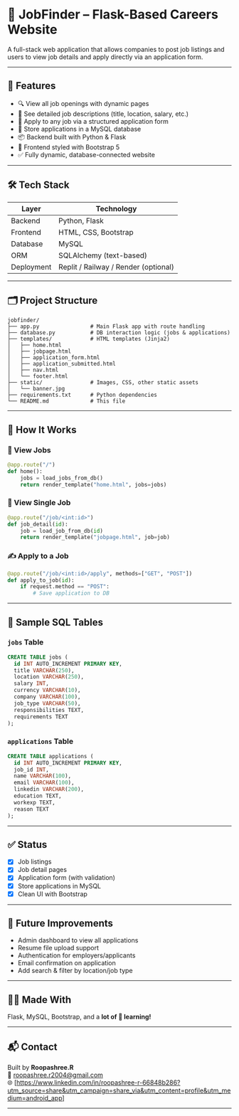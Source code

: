 
# 💼 JobFinder – Flask-Based Careers Website

A full-stack web application that allows companies to post job listings and users to view job details and apply directly via an application form.

---

## 🚀 Features

- 🔍 View all job openings with dynamic pages
- 📄 See detailed job descriptions (title, location, salary, etc.)
- 📝 Apply to any job via a structured application form
- 💾 Store applications in a MySQL database
- 📦 Backend built with Python & Flask
- 🎨 Frontend styled with Bootstrap 5
- ✅ Fully dynamic, database-connected website

---

## 🛠️ Tech Stack

| Layer      | Technology        |
|------------|-------------------|
| Backend    | Python, Flask     |
| Frontend   | HTML, CSS, Bootstrap |
| Database   | MySQL             |
| ORM        | SQLAlchemy (text-based) |
| Deployment | Replit / Railway / Render (optional) |

---

## 🗂️ Project Structure

```
jobfinder/
├── app.py                # Main Flask app with route handling
├── database.py           # DB interaction logic (jobs & applications)
├── templates/            # HTML templates (Jinja2)
│   ├── home.html
│   ├── jobpage.html
│   ├── application_form.html
│   ├── application_submitted.html
│   ├── nav.html
│   └── footer.html
├── static/               # Images, CSS, other static assets
│   └── banner.jpg
├── requirements.txt      # Python dependencies
└── README.md             # This file
```

---



## 🧠 How It Works

### 🔗 View Jobs
```python
@app.route("/")
def home():
    jobs = load_jobs_from_db()
    return render_template("home.html", jobs=jobs)
```

### 📄 View Single Job
```python
@app.route("/job/<int:id>")
def job_detail(id):
    job = load_job_from_db(id)
    return render_template("jobpage.html", job=job)
```

### ✍️ Apply to a Job
```python
@app.route("/job/<int:id>/apply", methods=["GET", "POST"])
def apply_to_job(id):
    if request.method == "POST":
        # Save application to DB
```

---

## 🧪 Sample SQL Tables

### `jobs` Table
```sql
CREATE TABLE jobs (
  id INT AUTO_INCREMENT PRIMARY KEY,
  title VARCHAR(250),
  location VARCHAR(250),
  salary INT,
  currency VARCHAR(10),
  company VARCHAR(100),
  job_type VARCHAR(50),
  responsibilities TEXT,
  requirements TEXT
);
```

### `applications` Table
```sql
CREATE TABLE applications (
  id INT AUTO_INCREMENT PRIMARY KEY,
  job_id INT,
  name VARCHAR(100),
  email VARCHAR(100),
  linkedin VARCHAR(200),
  education TEXT,
  workexp TEXT,
  reason TEXT
);
```

---

## ✅ Status

- [x] Job listings
- [x] Job detail pages
- [x] Application form (with validation)
- [x] Store applications in MySQL
- [x] Clean UI with Bootstrap

---

## 🧩 Future Improvements

- Admin dashboard to view all applications
- Resume file upload support
- Authentication for employers/applicants
- Email confirmation on application
- Add search & filter by location/job type

---

## 👩‍💻 Made With

Flask, MySQL, Bootstrap, and a **lot of 💪 learning!**

---

## 📬 Contact

Built by **Roopashree.R**  
📧 roopashree.r2004@gmail.com  
🌐 [https://www.linkedin.com/in/roopashree-r-66848b286?utm_source=share&utm_campaign=share_via&utm_content=profile&utm_medium=android_app]

---
